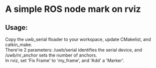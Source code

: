 A simple ROS node mark on rviz
===

Usage:
---
Copy the uwb\_serial floader to your workspace, update CMakelist, and catkin\_make.<br>
There're 2 parameters: /uwb/serial identifies the serial device, and /uwb/nr\_anchor sets the number of anchors.<br>
In rviz, set 'Fix Frame' to 'my\_frame', and 'Add' a 'Marker'.


